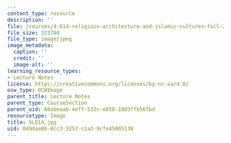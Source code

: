 ```yaml
---
content_type: resource
description: ''
file: /courses/4-614-religious-architecture-and-islamic-cultures-fall-2002/049dae0b8cc33253c1a39cfe45005138_SLD14.jpg
file_size: 323794
file_type: image/jpeg
image_metadata:
  caption: ''
  credit: ''
  image-alt: ''
learning_resource_types:
- Lecture Notes
license: https://creativecommons.org/licenses/by-nc-sa/4.0/
ocw_type: OCWImage
parent_title: Lecture Notes
parent_type: CourseSection
parent_uid: 68abeaab-4eff-532c-e858-18d3ffb567bd
resourcetype: Image
title: SLD14.jpg
uid: 049dae0b-8cc3-3253-c1a3-9cfe45005138
---
```


